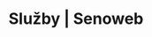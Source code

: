 ---
layout: "pages/services.njk"

title: 'Služby | Senoweb'
description: 'V Senoweb se specializujeme na tvorbu webových stránek na míru. Nepoužíváme koupené šablony, nástroje pro automatizované budování webů ani nástroje, které by váš web zahlcovali zbytečným kódem a tím vaší stránku zpomalovaly.'
permalink: 'sluzby/'

eleventyNavigation:
  key: Služby
  order: 300
---